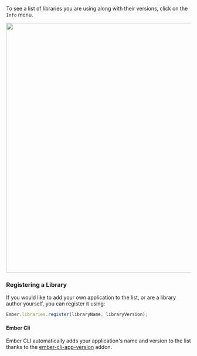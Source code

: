 To see a list of libraries you are using along with their versions,
click on the `Info` menu.

<img src="/guides/ember-inspector/images/info-screenshot.png" width="680"/>

### Registering a Library

If you would like to add your own application to the list, or
are a library author yourself, you can register it using:

```javascript
Ember.libraries.register(libraryName, libraryVersion);
```

#### Ember Cli

Ember CLI automatically adds your application's name and version to the list
thanks to the [ember-cli-app-version] addon.

[ember-cli-app-version]: https://github.com/embersherpa/ember-cli-app-version
